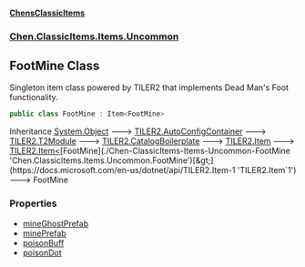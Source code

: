 
#### [ChensClassicItems](./index 'index')

### [Chen.ClassicItems.Items.Uncommon](./Chen-ClassicItems-Items-Uncommon 'Chen.ClassicItems.Items.Uncommon')

## FootMine Class
Singleton item class powered by TILER2 that implements Dead Man's Foot functionality.  
```csharp
public class FootMine : Item<FootMine>
```
Inheritance [System.Object](https://docs.microsoft.com/en-us/dotnet/api/System.Object 'System.Object') &#129106; [TILER2.AutoConfigContainer](https://docs.microsoft.com/en-us/dotnet/api/TILER2.AutoConfigContainer 'TILER2.AutoConfigContainer') &#129106; [TILER2.T2Module](https://docs.microsoft.com/en-us/dotnet/api/TILER2.T2Module 'TILER2.T2Module') &#129106; [TILER2.CatalogBoilerplate](https://docs.microsoft.com/en-us/dotnet/api/TILER2.CatalogBoilerplate 'TILER2.CatalogBoilerplate') &#129106; [TILER2.Item](https://docs.microsoft.com/en-us/dotnet/api/TILER2.Item 'TILER2.Item') &#129106; [TILER2.Item&lt;](https://docs.microsoft.com/en-us/dotnet/api/TILER2.Item-1 'TILER2.Item`1')[FootMine](./Chen-ClassicItems-Items-Uncommon-FootMine 'Chen.ClassicItems.Items.Uncommon.FootMine')[&gt;](https://docs.microsoft.com/en-us/dotnet/api/TILER2.Item-1 'TILER2.Item`1') &#129106; FootMine  

### Properties
- [mineGhostPrefab](./Chen-ClassicItems-Items-Uncommon-FootMine-mineGhostPrefab 'Chen.ClassicItems.Items.Uncommon.FootMine.mineGhostPrefab')
- [minePrefab](./Chen-ClassicItems-Items-Uncommon-FootMine-minePrefab 'Chen.ClassicItems.Items.Uncommon.FootMine.minePrefab')
- [poisonBuff](./Chen-ClassicItems-Items-Uncommon-FootMine-poisonBuff 'Chen.ClassicItems.Items.Uncommon.FootMine.poisonBuff')
- [poisonDot](./Chen-ClassicItems-Items-Uncommon-FootMine-poisonDot 'Chen.ClassicItems.Items.Uncommon.FootMine.poisonDot')
